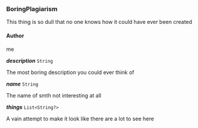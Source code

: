 

### BoringPlagiarism



This thing is so dull that no one knows how it could have ever been created



#### Author



me

  
<article>

***description*** `String` 

The most boring description you could ever think of

</article>
<article>

***name*** `String` 

The name of smth not interesting at all

</article>
<article>

***things*** `List<String?>` 

A vain attempt to make it look like there are a lot to see here

</article>

